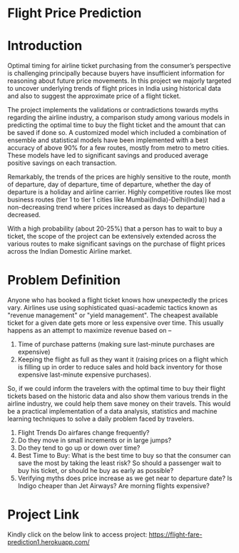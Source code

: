 # Flight Price Prediction

# Introduction
Optimal timing for airline ticket purchasing from the consumer’s perspective is challenging
principally because buyers have insufficient information for reasoning about future price
movements. In this project we majorly targeted to uncover underlying trends of flight prices in
India using historical data and also to suggest the approximate price of a flight ticket.

The project implements the validations or contradictions towards myths regarding the airline
industry, a comparison study among various models in predicting the optimal time to buy the
flight ticket and the amount that can be saved if done so. A customized model which included
a combination of ensemble and statistical models have been implemented with a best accuracy
of above 90% for a few routes, mostly from metro to metro cities. These models have led to
significant savings and produced average positive savings on each transaction.

Remarkably, the trends of the prices are highly sensitive to the route, month of departure, day
of departure, time of departure, whether the day of departure is a holiday and airline carrier.
Highly competitive routes like most business routes (tier 1 to tier 1 cities like Mumbai(India)-Delhi(India))
had a non-decreasing trend where prices increased as days to departure decreased.

With a high probability (about 20-25%) that a person has to wait to buy a ticket, the scope of
the project can be extensively extended across the various routes to make significant savings
on the purchase of flight prices across the Indian Domestic Airline market.

# Problem Definition
Anyone who has booked a flight ticket knows how unexpectedly the prices vary. Airlines use
using sophisticated quasi-academic tactics known as "revenue management" or "yield
management". The cheapest available ticket for a given date gets more or less expensive over
time. This usually happens as an attempt to maximize revenue based on –
1. Time of purchase patterns (making sure last-minute purchases are expensive)
2. Keeping the flight as full as they want it (raising prices on a flight which is filling up in
order to reduce sales and hold back inventory for those expensive last-minute expensive
purchases).

So, if we could inform the travelers with the optimal time to buy their flight tickets based on
the historic data and also show them various trends in the airline industry, we could help them
save money on their travels. This would be a practical implementation of a data analysis,
statistics and machine learning techniques to solve a daily problem faced by travelers.
1. Flight Trends Do airfares change frequently?
2. Do they move in small increments or in large jumps?
3. Do they tend to go up or down over time?
4. Best Time to Buy: What is the best time to buy so that the consumer can save the
most by taking the least risk? So should a passenger wait to buy his ticket, or should
he buy as early as possible?
5. Verifying myths does price increase as we get near to departure date? Is Indigo
cheaper than Jet Airways? Are morning flights expensive?


# Project Link

Kindly click on the below link to access project:
https://flight-fare-prediction1.herokuapp.com/
